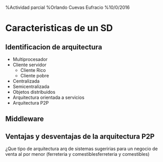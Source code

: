 %Actividad parcial
%Orlando Cuevas Eufracio
%10/0/2016

# Caracteristicas de un SD

## Identificacion de arquitectura

- Multiprocesador
- Cliente servidor
    - Cliente Rico
    - Cliente pobre
- Centralizada
- Semicentralizada
- Objetos distribuidos
- Arquitectura orientada a servicios
- Arquitectura P2P

## Middleware

## Ventajas y desventajas de la arquitectura P2P

¿Que tipo de arquitectura arq de sistemas sugeririas para un negocio de venta al por menor (ferreteria y comestiblesferreteria y comestibles)
